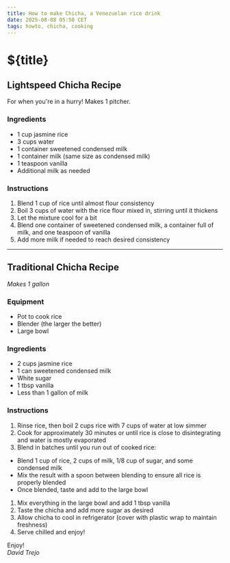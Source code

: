 ```yaml
---
title: How to make Chicha, a Venezuelan rice drink
date: 2025-08-08 05:50 CET
tags: howto, chicha, cooking
---
```


# ${title}

## Lightspeed Chicha Recipe

For when you're in a hurry! Makes 1 pitcher.

### Ingredients

- 1 cup jasmine rice
- 3 cups water
- 1 container sweetened condensed milk
- 1 container milk (same size as condensed milk)
- 1 teaspoon vanilla
- Additional milk as needed

### Instructions

1. Blend 1 cup of rice until almost flour consistency
1. Boil 3 cups of water with the rice flour mixed in, stirring until it thickens
1. Let the mixture cool for a bit
1. Blend one container of sweetened condensed milk, a container full of milk, and one teaspoon of vanilla
1. Add more milk if needed to reach desired consistency

---

## Traditional Chicha Recipe

*Makes 1 gallon*

### Equipment

- Pot to cook rice
- Blender (the larger the better)
- Large bowl

### Ingredients

- 2 cups jasmine rice
- 1 can sweetened condensed milk
- White sugar
- 1 tbsp vanilla
- Less than 1 gallon of milk

### Instructions

1. Rinse rice, then boil 2 cups rice with 7 cups of water at low simmer
1. Cook for approximately 30 minutes or until rice is close to disintegrating and water is mostly evaporated
1. Blend in batches until you run out of cooked rice:
- Blend 1 cup of rice, 2 cups of milk, 1/8 cup of sugar, and some condensed milk
- Mix the result with a spoon between blending to ensure all rice is properly blended
- Once blended, taste and add to the large bowl
1. Mix everything in the large bowl and add 1 tbsp vanilla
1. Taste the chicha and add more sugar as desired
1. Allow chicha to cool in refrigerator (cover with plastic wrap to maintain freshness)
1. Serve chilled and enjoy!

Enjoy!<br>
_David Trejo_  
